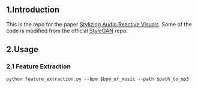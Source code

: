 ## 1.Introduction

This is the repo for the paper [Stylizing Audio Reactive Visuals](https://neurips2019creativity.github.io/doc/Stylizing%20Audio%20Reactive%20Visuals.pdf). Some of the code is modified from the official [StyleGAN](https://github.com/NVlabs/stylegan) repo.

## 2.Usage

### 2.1 Feature Extraction
```
python feature_extraction.py --bpm $bpm_of_music --path $path_to_mp3
```
